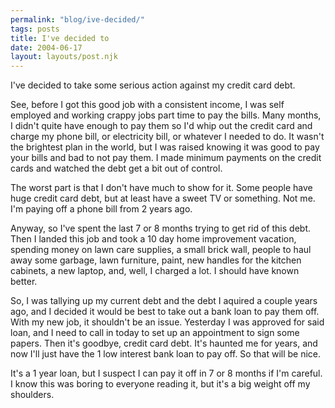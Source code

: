```yaml
---
permalink: "blog/ive-decided/"
tags: posts
title: I've decided to
date: 2004-06-17
layout: layouts/post.njk
---
```


I've decided to take some serious action against my credit card debt.

See, before I got this good job with a consistent income, I was self employed and working crappy jobs part time to pay the bills. Many months, I didn't quite have enough to pay them so I'd whip out the credit card and charge my phone bill, or electricity bill, or whatever I needed to do. It wasn't the brightest plan in the world, but I was raised knowing it was good to pay your bills and bad to not pay them. I made minimum payments on the credit cards and watched the debt get a bit out of control.

The worst part is that I don't have much to show for it. Some people have huge credit card debt, but at least have a sweet TV or something. Not me. I'm paying off a phone bill from 2 years ago. 

Anyway, so I've spent the last 7 or 8 months trying to get rid of this debt. Then I landed this job and took a 10 day home improvement vacation, spending money on lawn care supplies, a small brick wall, people to haul away some garbage, lawn furniture, paint, new handles for the kitchen cabinets, a new laptop, and, well, I charged a lot. I should have known better.

So, I was tallying up my current debt and the debt I aquired a couple years ago, and I decided it would be best to take out a bank loan to pay them off. With my new job, it shouldn't be an issue. Yesterday I was approved for said loan, and I need to call in today to set up an appointment to sign some papers. Then it's goodbye, credit card debt. It's haunted me for years, and now I'll just have the 1 low interest bank loan to pay off. So that will be nice.

It's a 1 year loan, but I suspect I can pay it off in 7 or 8 months if I'm careful. I know this was boring to everyone reading it, but it's a big weight off my shoulders.